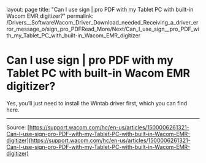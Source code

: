 layout: page
title: "Can I use sign | pro PDF with my Tablet PC with built-in Wacom EMR digitizer?"
permalink: /Drivers__SoftwareWacom_Driver_Download_needed_Receiving_a_driver_error_message_o/sign_pro_PDFRead_More/Next/Can_I_use_sign__pro_PDF_with_my_Tablet_PC_with_built-in_Wacom_EMR_digitizer

# Can I use sign | pro PDF with my Tablet PC with built-in Wacom EMR digitizer?

Yes, you’ll just need to install the Wintab driver first, which you can find here.

---
Source: [https://support.wacom.com/hc/en-us/articles/1500006261321-Can-I-use-sign-pro-PDF-with-my-Tablet-PC-with-built-in-Wacom-EMR-digitizer](https://support.wacom.com/hc/en-us/articles/1500006261321-Can-I-use-sign-pro-PDF-with-my-Tablet-PC-with-built-in-Wacom-EMR-digitizer)
